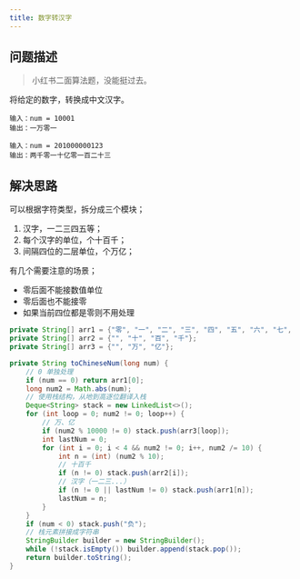 ```yaml
---
title: 数字转汉字
---
```


## 问题描述

> 小红书二面算法题，没能挺过去。

将给定的数字，转换成中文汉字。

```
输入：num = 10001
输出：一万零一

输入：num = 201000000123
输出：两千零一十亿零一百二十三
```

## 解决思路

可以根据字符类型，拆分成三个模块；

1. 汉字，一二三四五等；
2. 每个汉字的单位，个十百千；
3. 间隔四位的二层单位，个万亿；

有几个需要注意的场景；

- 零后面不能接数值单位
- 零后面也不能接零
- 如果当前四位都是零则不用处理

```java
private String[] arr1 = {"零", "一", "二", "三", "四", "五", "六", "七", "八", "九"};
private String[] arr2 = {"", "十", "百", "千"};
private String[] arr3 = {"", "万", "亿"};

private String toChineseNum(long num) {
    // 0 单独处理
    if (num == 0) return arr1[0];
    long num2 = Math.abs(num);
    // 使用栈结构，从地到高逐位翻译入栈
    Deque<String> stack = new LinkedList<>();
    for (int loop = 0; num2 != 0; loop++) {
        // 万、亿
        if (num2 % 10000 != 0) stack.push(arr3[loop]);
        int lastNum = 0;
        for (int i = 0; i < 4 && num2 != 0; i++, num2 /= 10) {
            int n = (int) (num2 % 10);
            // 十百千
            if (n != 0) stack.push(arr2[i]);
            // 汉字（一二三...）
            if (n != 0 || lastNum != 0) stack.push(arr1[n]);
            lastNum = n;
        }
    }
    if (num < 0) stack.push("负");
    // 栈元素拼接成字符串
    StringBuilder builder = new StringBuilder();
    while (!stack.isEmpty()) builder.append(stack.pop());
    return builder.toString();
}
```
